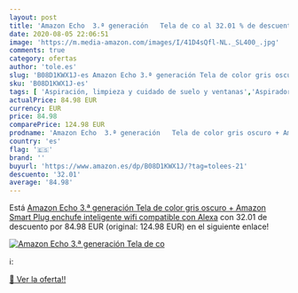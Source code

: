 ```yaml
---
layout: post
title: 'Amazon Echo  3.ª generación   Tela de co al 32.01 % de descuento'
date: 2020-08-05 22:06:51
image: 'https://m.media-amazon.com/images/I/41D4sQfl-NL._SL400_.jpg'
comments: true
category: ofertas
author: 'tole.es'
slug: 'B08D1KWX1J-es Amazon Echo 3.ª generación Tela de color gris oscuro +...'
sku: 'B08D1KWX1J-es'
tags: [ 'Aspiración, limpieza y cuidado de suelo y ventanas','Aspiradoras','Bombillas','Bombillas Wi-Fi','Bombillas de color','Bombillas de uso específico','Dispositivos de red','Hogar y cocina','Iluminación','Iluminación de interior','Iluminación decorativa y para usos específicos de interior','Informática','Robots aspiradores','Sistemas WiFi Mesh','Tiras LED de interior','alexa','amazon','echo','enchufe','inteligente', ]
actualPrice: 84.98 EUR
currency: EUR
price: 84.98
comparePrice: 124.98 EUR
prodname: 'Amazon Echo  3.ª generación   Tela de color gris oscuro + Amazon Smart Plug  enchufe inteligente wifi   compatible con Alexa'
country: 'es'
flag: '🇪🇸'
brand: ''
buyurl: 'https://www.amazon.es/dp/B08D1KWX1J/?tag=tolees-21'
descuento: '32.01'
average: '84.98'
---
```


Está [Amazon Echo  3.ª generación   Tela de color gris oscuro + Amazon Smart Plug  enchufe inteligente wifi   compatible con Alexa](https://www.amazon.es/dp/B08D1KWX1J/?tag=tolees-21) con 32.01 de descuento por 84.98 EUR (original: 124.98 EUR) en el siguiente enlace!

[![Amazon Echo  3.ª generación   Tela de co](https://m.media-amazon.com/images/I/41D4sQfl-NL._SL400_.jpg)](https://www.amazon.es/dp/B08D1KWX1J/?tag=tolees-21)

ℹ️:


[🛒 Ver la oferta!!](https://www.amazon.es/dp/B08D1KWX1J/?tag=tolees-21)
